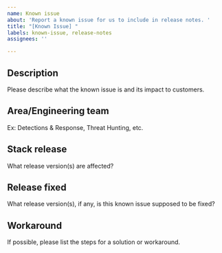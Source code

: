 ```yaml
---
name: Known issue
about: 'Report a known issue for us to include in release notes. '
title: "[Known Issue] "
labels: known-issue, release-notes
assignees: ''

---
```


## Description

Please describe what the known issue is and its impact to customers.

## Area/Engineering team

Ex: Detections & Response, Threat Hunting, etc. 

## Stack release 

What release version(s) are affected? 

## Release fixed

What release version(s), if any, is this known issue supposed to be fixed? 

## Workaround

If possible, please list the steps for a solution or workaround.
